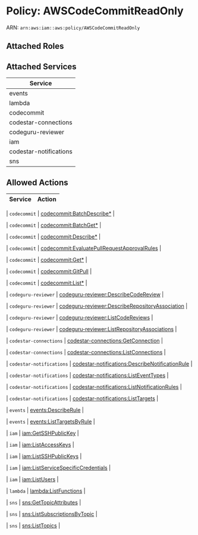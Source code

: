 # Policy: AWSCodeCommitReadOnly

ARN: `arn:aws:iam::aws:policy/AWSCodeCommitReadOnly`

## Attached Roles

## Attached Services

| Service |
|---------|
| events |
| lambda |
| codecommit |
| codestar-connections |
| codeguru-reviewer |
| iam |
| codestar-notifications |
| sns |

## Allowed Actions

| Service | Action |
|:-------:|--------|

| `codecommit` | [codecommit:BatchDescribe*](../actions.md#codecommit:batchdescribeall) |

| `codecommit` | [codecommit:BatchGet*](../actions.md#codecommit:batchgetall) |

| `codecommit` | [codecommit:Describe*](../actions.md#codecommit:describeall) |

| `codecommit` | [codecommit:EvaluatePullRequestApprovalRules](../actions.md#codecommit:evaluatepullrequestapprovalrules) |

| `codecommit` | [codecommit:Get*](../actions.md#codecommit:getall) |

| `codecommit` | [codecommit:GitPull](../actions.md#codecommit:gitpull) |

| `codecommit` | [codecommit:List*](../actions.md#codecommit:listall) |

| `codeguru-reviewer` | [codeguru-reviewer:DescribeCodeReview](../actions.md#codeguru-reviewer:describecodereview) |

| `codeguru-reviewer` | [codeguru-reviewer:DescribeRepositoryAssociation](../actions.md#codeguru-reviewer:describerepositoryassociation) |

| `codeguru-reviewer` | [codeguru-reviewer:ListCodeReviews](../actions.md#codeguru-reviewer:listcodereviews) |

| `codeguru-reviewer` | [codeguru-reviewer:ListRepositoryAssociations](../actions.md#codeguru-reviewer:listrepositoryassociations) |

| `codestar-connections` | [codestar-connections:GetConnection](../actions.md#codestar-connections:getconnection) |

| `codestar-connections` | [codestar-connections:ListConnections](../actions.md#codestar-connections:listconnections) |

| `codestar-notifications` | [codestar-notifications:DescribeNotificationRule](../actions.md#codestar-notifications:describenotificationrule) |

| `codestar-notifications` | [codestar-notifications:ListEventTypes](../actions.md#codestar-notifications:listeventtypes) |

| `codestar-notifications` | [codestar-notifications:ListNotificationRules](../actions.md#codestar-notifications:listnotificationrules) |

| `codestar-notifications` | [codestar-notifications:ListTargets](../actions.md#codestar-notifications:listtargets) |

| `events` | [events:DescribeRule](../actions.md#events:describerule) |

| `events` | [events:ListTargetsByRule](../actions.md#events:listtargetsbyrule) |

| `iam` | [iam:GetSSHPublicKey](../actions.md#iam:getsshpublickey) |

| `iam` | [iam:ListAccessKeys](../actions.md#iam:listaccesskeys) |

| `iam` | [iam:ListSSHPublicKeys](../actions.md#iam:listsshpublickeys) |

| `iam` | [iam:ListServiceSpecificCredentials](../actions.md#iam:listservicespecificcredentials) |

| `iam` | [iam:ListUsers](../actions.md#iam:listusers) |

| `lambda` | [lambda:ListFunctions](../actions.md#lambda:listfunctions) |

| `sns` | [sns:GetTopicAttributes](../actions.md#sns:gettopicattributes) |

| `sns` | [sns:ListSubscriptionsByTopic](../actions.md#sns:listsubscriptionsbytopic) |

| `sns` | [sns:ListTopics](../actions.md#sns:listtopics) |
